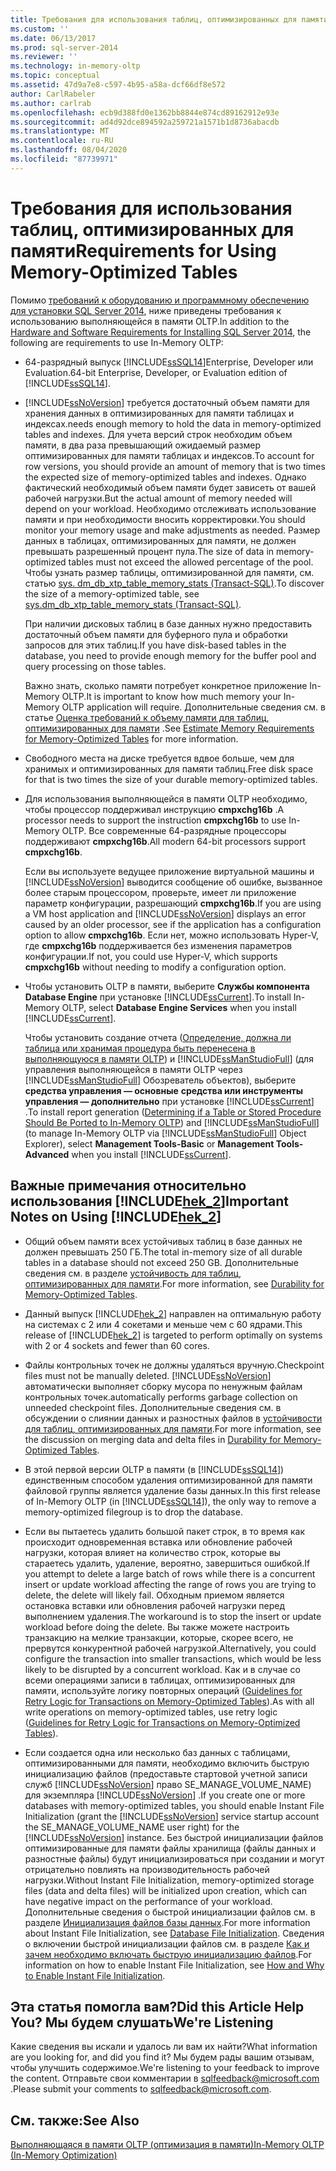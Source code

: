 ```yaml
---
title: Требования для использования таблиц, оптимизированных для памяти | Документация Майкрософт
ms.custom: ''
ms.date: 06/13/2017
ms.prod: sql-server-2014
ms.reviewer: ''
ms.technology: in-memory-oltp
ms.topic: conceptual
ms.assetid: 47d9a7e8-c597-4b95-a58a-dcf66df8e572
author: CarlRabeler
ms.author: carlrab
ms.openlocfilehash: ecb9d388fd0e1362bb8844e874cd89162912e93e
ms.sourcegitcommit: ad4d92dce894592a259721a1571b1d8736abacdb
ms.translationtype: MT
ms.contentlocale: ru-RU
ms.lasthandoff: 08/04/2020
ms.locfileid: "87739971"
---
```

# <a name="requirements-for-using-memory-optimized-tables"></a><span data-ttu-id="4637a-102">Требования для использования таблиц, оптимизированных для памяти</span><span class="sxs-lookup"><span data-stu-id="4637a-102">Requirements for Using Memory-Optimized Tables</span></span>
  <span data-ttu-id="4637a-103">Помимо [требований к оборудованию и программному обеспечению для установки SQL Server 2014](../../sql-server/install/hardware-and-software-requirements-for-installing-sql-server.md), ниже приведены требования к использованию выполняющейся в памяти OLTP.</span><span class="sxs-lookup"><span data-stu-id="4637a-103">In addition to the [Hardware and Software Requirements for Installing SQL Server 2014](../../sql-server/install/hardware-and-software-requirements-for-installing-sql-server.md), the following are requirements to use In-Memory OLTP:</span></span>  
  
-   <span data-ttu-id="4637a-104">64-разрядный выпуск [!INCLUDE[ssSQL14](../../includes/sssql14-md.md)]Enterprise, Developer или Evaluation.</span><span class="sxs-lookup"><span data-stu-id="4637a-104">64-bit Enterprise, Developer, or Evaluation edition of [!INCLUDE[ssSQL14](../../includes/sssql14-md.md)].</span></span>  
  
-   [!INCLUDE[ssNoVersion](../../includes/ssnoversion-md.md)] <span data-ttu-id="4637a-105">требуется достаточный объем памяти для хранения данных в оптимизированных для памяти таблицах и индексах.</span><span class="sxs-lookup"><span data-stu-id="4637a-105">needs enough memory to hold the data in memory-optimized tables and indexes.</span></span> <span data-ttu-id="4637a-106">Для учета версий строк необходим объем памяти, в два раза превышающий ожидаемый размер оптимизированных для памяти таблицах и индексов.</span><span class="sxs-lookup"><span data-stu-id="4637a-106">To account for row versions, you should provide an amount of memory that is two times the expected size of memory-optimized tables and indexes.</span></span> <span data-ttu-id="4637a-107">Однако фактический необходимый объем памяти будет зависеть от вашей рабочей нагрузки.</span><span class="sxs-lookup"><span data-stu-id="4637a-107">But the actual amount of memory needed will depend on your workload.</span></span> <span data-ttu-id="4637a-108">Необходимо отслеживать использование памяти и при необходимости вносить корректировки.</span><span class="sxs-lookup"><span data-stu-id="4637a-108">You should monitor your memory usage and make adjustments as needed.</span></span> <span data-ttu-id="4637a-109">Размер данных в таблицах, оптимизированных для памяти, не должен превышать разрешенный процент пула.</span><span class="sxs-lookup"><span data-stu-id="4637a-109">The size of data in memory-optimized tables must not exceed the allowed percentage of the pool.</span></span> <span data-ttu-id="4637a-110">Чтобы узнать размер таблицы, оптимизированной для памяти, см. статью [sys. dm_db_xtp_table_memory_stats &#40;Transact-SQL&#41;](/sql/relational-databases/system-dynamic-management-views/sys-dm-db-xtp-table-memory-stats-transact-sql).</span><span class="sxs-lookup"><span data-stu-id="4637a-110">To discover the size of a memory-optimized table, see [sys.dm_db_xtp_table_memory_stats &#40;Transact-SQL&#41;](/sql/relational-databases/system-dynamic-management-views/sys-dm-db-xtp-table-memory-stats-transact-sql).</span></span>  
  
     <span data-ttu-id="4637a-111">При наличии дисковых таблиц в базе данных нужно предоставить достаточный объем памяти для буферного пула и обработки запросов для этих таблиц.</span><span class="sxs-lookup"><span data-stu-id="4637a-111">If you have disk-based tables in the database, you need to provide enough memory for the buffer pool and query processing on those tables.</span></span>  
  
     <span data-ttu-id="4637a-112">Важно знать, сколько памяти потребует конкретное приложение In-Memory OLTP.</span><span class="sxs-lookup"><span data-stu-id="4637a-112">It is important to know how much memory your In-Memory OLTP application will require.</span></span> <span data-ttu-id="4637a-113">Дополнительные сведения см. в статье [Оценка требований к объему памяти для таблиц, оптимизированных для памяти](memory-optimized-tables.md) .</span><span class="sxs-lookup"><span data-stu-id="4637a-113">See [Estimate Memory Requirements for Memory-Optimized Tables](memory-optimized-tables.md) for more information.</span></span>  
  
-   <span data-ttu-id="4637a-114">Свободного места на диске требуется вдвое больше, чем для хранимых и оптимизированных для памяти таблиц.</span><span class="sxs-lookup"><span data-stu-id="4637a-114">Free disk space for that is two times the size of your durable memory-optimized tables.</span></span>  
  
-   <span data-ttu-id="4637a-115">Для использования выполняющейся в памяти OLTP необходимо, чтобы процессор поддерживал инструкцию **cmpxchg16b** .</span><span class="sxs-lookup"><span data-stu-id="4637a-115">A processor needs to support the instruction **cmpxchg16b** to use In-Memory OLTP.</span></span> <span data-ttu-id="4637a-116">Все современные 64-разрядные процессоры поддерживают **cmpxchg16b**.</span><span class="sxs-lookup"><span data-stu-id="4637a-116">All modern 64-bit processors support **cmpxchg16b**.</span></span>  
  
     <span data-ttu-id="4637a-117">Если вы используете ведущее приложение виртуальной машины и [!INCLUDE[ssNoVersion](../../includes/ssnoversion-md.md)] выводится сообщение об ошибке, вызванное более старым процессором, проверьте, имеет ли приложение параметр конфигурации, разрешающий **cmpxchg16b**.</span><span class="sxs-lookup"><span data-stu-id="4637a-117">If you are using a VM host application and [!INCLUDE[ssNoVersion](../../includes/ssnoversion-md.md)] displays an error caused by an older processor, see if the application has a configuration option to allow **cmpxchg16b**.</span></span> <span data-ttu-id="4637a-118">Если нет, можно использовать Hyper-V, где **cmpxchg16b** поддерживается без изменения параметров конфигурации.</span><span class="sxs-lookup"><span data-stu-id="4637a-118">If not, you could use Hyper-V, which supports **cmpxchg16b** without needing to modify a configuration option.</span></span>  
  
-   <span data-ttu-id="4637a-119">Чтобы установить OLTP в памяти, выберите **Службы компонента Database Engine** при установке [!INCLUDE[ssCurrent](../../../includes/sscurrent-md.md)].</span><span class="sxs-lookup"><span data-stu-id="4637a-119">To install In-Memory OLTP, select **Database Engine Services** when you install [!INCLUDE[ssCurrent](../../../includes/sscurrent-md.md)].</span></span>  
  
     <span data-ttu-id="4637a-120">Чтобы установить создание отчета ([Определение, должна ли таблица или хранимая процедура быть перенесена в выполняющуюся в памяти OLTP](determining-if-a-table-or-stored-procedure-should-be-ported-to-in-memory-oltp.md)) и [!INCLUDE[ssManStudioFull](../../../includes/ssmanstudiofull-md.md)] (для управления выполняющейся в памяти OLTP через [!INCLUDE[ssManStudioFull](../../../includes/ssmanstudiofull-md.md)] Обозреватель объектов), выберите **средства управления — основные** **средства или инструменты управления — дополнительно** при установке [!INCLUDE[ssCurrent](../../../includes/sscurrent-md.md)] .</span><span class="sxs-lookup"><span data-stu-id="4637a-120">To install report generation ([Determining if a Table or Stored Procedure Should Be Ported to In-Memory OLTP](determining-if-a-table-or-stored-procedure-should-be-ported-to-in-memory-oltp.md)) and [!INCLUDE[ssManStudioFull](../../../includes/ssmanstudiofull-md.md)] (to manage In-Memory OLTP via [!INCLUDE[ssManStudioFull](../../../includes/ssmanstudiofull-md.md)] Object Explorer), select **Management Tools-Basic** or **Management Tools-Advanced** when you install [!INCLUDE[ssCurrent](../../../includes/sscurrent-md.md)].</span></span>  
  
## <a name="important-notes-on-using-hek_2"></a><span data-ttu-id="4637a-121">Важные примечания относительно использования [!INCLUDE[hek_2](../../../includes/hek-2-md.md)]</span><span class="sxs-lookup"><span data-stu-id="4637a-121">Important Notes on Using [!INCLUDE[hek_2](../../../includes/hek-2-md.md)]</span></span>  
  
-   <span data-ttu-id="4637a-122">Общий объем памяти всех устойчивых таблиц в базе данных не должен превышать 250 ГБ.</span><span class="sxs-lookup"><span data-stu-id="4637a-122">The total in-memory size of all durable tables in a database should not exceed 250 GB.</span></span> <span data-ttu-id="4637a-123">Дополнительные сведения см. в разделе [устойчивость для таблиц, оптимизированных для памяти](durability-for-memory-optimized-tables.md).</span><span class="sxs-lookup"><span data-stu-id="4637a-123">For more information, see [Durability for Memory-Optimized Tables](durability-for-memory-optimized-tables.md).</span></span>  
  
-   <span data-ttu-id="4637a-124">Данный выпуск [!INCLUDE[hek_2](../../../includes/hek-2-md.md)] направлен на оптимальную работу на системах с 2 или 4 сокетами и меньше чем с 60 ядрами.</span><span class="sxs-lookup"><span data-stu-id="4637a-124">This release of [!INCLUDE[hek_2](../../../includes/hek-2-md.md)] is targeted to perform optimally on systems with 2 or 4 sockets and fewer than 60 cores.</span></span>  
  
-   <span data-ttu-id="4637a-125">Файлы контрольных точек не должны удаляться вручную.</span><span class="sxs-lookup"><span data-stu-id="4637a-125">Checkpoint files must not be manually deleted.</span></span> [!INCLUDE[ssNoVersion](../../includes/ssnoversion-md.md)] <span data-ttu-id="4637a-126">автоматически выполняет сборку мусора по ненужным файлам контрольных точек.</span><span class="sxs-lookup"><span data-stu-id="4637a-126">automatically performs garbage collection on unneeded checkpoint files.</span></span> <span data-ttu-id="4637a-127">Дополнительные сведения см. в обсуждении о слиянии данных и разностных файлов в [устойчивости для таблиц, оптимизированных для памяти](durability-for-memory-optimized-tables.md).</span><span class="sxs-lookup"><span data-stu-id="4637a-127">For more information, see the discussion on merging data and delta files in [Durability for Memory-Optimized Tables](durability-for-memory-optimized-tables.md).</span></span>  
  
-   <span data-ttu-id="4637a-128">В этой первой версии OLTP в памяти (в [!INCLUDE[ssSQL14](../../includes/sssql14-md.md)]) единственным способом удаления оптимизированной для памяти файловой группы является удаление базы данных.</span><span class="sxs-lookup"><span data-stu-id="4637a-128">In this first release of In-Memory OLTP (in [!INCLUDE[ssSQL14](../../includes/sssql14-md.md)]), the only way to remove a memory-optimized filegroup is to drop the database.</span></span>  
  
-   <span data-ttu-id="4637a-129">Если вы пытаетесь удалить большой пакет строк, в то время как происходит одновременная вставка или обновление рабочей нагрузки, которая влияет на количество строк, которые вы стараетесь удалить, удаление, вероятно, завершиться ошибкой.</span><span class="sxs-lookup"><span data-stu-id="4637a-129">If you attempt to delete a large batch of rows while there is a concurrent insert or update workload affecting the range of rows you are trying to delete, the delete will likely fail.</span></span> <span data-ttu-id="4637a-130">Обходным приемом является остановка вставки или обновления рабочей нагрузки перед выполнением удаления.</span><span class="sxs-lookup"><span data-stu-id="4637a-130">The workaround is to stop the insert or update workload before doing the delete.</span></span> <span data-ttu-id="4637a-131">Вы также можете настроить транзакцию на мелкие транзакции, которые, скорее всего, не прервутся конкурентной рабочей нагрузкой.</span><span class="sxs-lookup"><span data-stu-id="4637a-131">Alternatively, you could configure the transaction into smaller transactions, which would be less likely to be disrupted by a concurrent workload.</span></span> <span data-ttu-id="4637a-132">Как и в случае со всеми операциями записи в таблицах, оптимизированных для памяти, используйте логику повторных операций ([Guidelines for Retry Logic for Transactions on Memory-Optimized Tables](../../database-engine/guidelines-for-retry-logic-for-transactions-on-memory-optimized-tables.md)).</span><span class="sxs-lookup"><span data-stu-id="4637a-132">As with all write operations on memory-optimized tables, use retry logic ([Guidelines for Retry Logic for Transactions on Memory-Optimized Tables](../../database-engine/guidelines-for-retry-logic-for-transactions-on-memory-optimized-tables.md)).</span></span>  
  
-   <span data-ttu-id="4637a-133">Если создается одна или несколько баз данных с таблицами, оптимизированными для памяти, необходимо включить быструю инициализацию файлов (предоставьте стартовой учетной записи служб [!INCLUDE[ssNoVersion](../../includes/ssnoversion-md.md)] право SE_MANAGE_VOLUME_NAME) для экземпляра [!INCLUDE[ssNoVersion](../../includes/ssnoversion-md.md)] .</span><span class="sxs-lookup"><span data-stu-id="4637a-133">If you create one or more databases with memory-optimized tables, you should enable Instant File Initialization (grant the [!INCLUDE[ssNoVersion](../../includes/ssnoversion-md.md)] service startup account the SE_MANAGE_VOLUME_NAME user right) for the [!INCLUDE[ssNoVersion](../../includes/ssnoversion-md.md)] instance.</span></span> <span data-ttu-id="4637a-134">Без быстрой инициализации файлов оптимизированные для памяти файлы хранилища (файлы данных и разностные файлы) будут инициализироваться при создании и могут отрицательно повлиять на производительность рабочей нагрузки.</span><span class="sxs-lookup"><span data-stu-id="4637a-134">Without Instant File Initialization, memory-optimized storage files (data and delta files) will be initialized upon creation, which can have negative impact on the performance of your workload.</span></span> <span data-ttu-id="4637a-135">Дополнительные сведения о быстрой инициализации файлов см. в разделе [Инициализация файлов базы данных](../databases/database-instant-file-initialization.md).</span><span class="sxs-lookup"><span data-stu-id="4637a-135">For more information about Instant File Initialization, see [Database File Initialization](../databases/database-instant-file-initialization.md).</span></span> <span data-ttu-id="4637a-136">Сведения о включении быстрой инициализации файлов см. в разделе [Как и зачем необходимо включать быструю инициализацию файлов](https://blogs.msdn.com/b/sql_pfe_blog/archive/2009/12/23/how-and-why-to-enable-instant-file-initialization.aspx).</span><span class="sxs-lookup"><span data-stu-id="4637a-136">For information on how to enable Instant File Initialization, see [How and Why to Enable Instant File Initialization](https://blogs.msdn.com/b/sql_pfe_blog/archive/2009/12/23/how-and-why-to-enable-instant-file-initialization.aspx).</span></span>  
  
## <a name="did-this-article-help-you-were-listening"></a><span data-ttu-id="4637a-137">Эта статья помогла вам?</span><span class="sxs-lookup"><span data-stu-id="4637a-137">Did this Article Help You?</span></span> <span data-ttu-id="4637a-138">Мы будем слушать</span><span class="sxs-lookup"><span data-stu-id="4637a-138">We're Listening</span></span>  
 <span data-ttu-id="4637a-139">Какие сведения вы искали и удалось ли вам их найти?</span><span class="sxs-lookup"><span data-stu-id="4637a-139">What information are you looking for, and did you find it?</span></span> <span data-ttu-id="4637a-140">Мы будем рады вашим отзывам, чтобы улучшить содержимое.</span><span class="sxs-lookup"><span data-stu-id="4637a-140">We're listening to your feedback to improve the content.</span></span> <span data-ttu-id="4637a-141">Отправьте свои комментарии в [sqlfeedback@microsoft.com](mailto:sqlfeedback@microsoft.com?subject=Your%20feedback%20about%20the%20Requirements%20for%20Using%20Memory-Optimized%20Tables%20page) .</span><span class="sxs-lookup"><span data-stu-id="4637a-141">Please submit your comments to [sqlfeedback@microsoft.com](mailto:sqlfeedback@microsoft.com?subject=Your%20feedback%20about%20the%20Requirements%20for%20Using%20Memory-Optimized%20Tables%20page).</span></span>  
  
## <a name="see-also"></a><span data-ttu-id="4637a-142">См. также:</span><span class="sxs-lookup"><span data-stu-id="4637a-142">See Also</span></span>  
 [<span data-ttu-id="4637a-143">Выполняющаяся в памяти OLTP (оптимизация в памяти)</span><span class="sxs-lookup"><span data-stu-id="4637a-143">In-Memory OLTP &#40;In-Memory Optimization&#41;</span></span>](in-memory-oltp-in-memory-optimization.md)  
  
  
